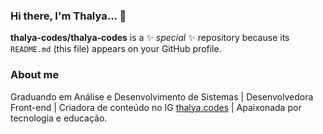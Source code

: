 ### Hi there, I'm Thalya... 👋
**thalya-codes/thalya-codes** is a ✨ _special_ ✨ repository because its `README.md` (this file) appears on your GitHub profile.

### About me

Graduando em Análise e Desenvolvimento de Sistemas | Desenvolvedora Front-end | Criadora de conteúdo no IG <a href="https://www.instagram.com/thalya.codes/" target="_blank">thalya.codes</a> | Apaixonada por tecnologia e educação.
<!--

### Tecnologias e ferramentas

<div style="display: inline_block"><br>
  <img align="center" alt="Thalya-Js" height="30" width="40" src="https://cdn.jsdelivr.net/gh/devicons/devicon/icons/javascript/javascript-original.svg">
  <img align="center" alt="Thalya-React" height="30" width="40" src="https://cdn.jsdelivr.net/gh/devicons/devicon/icons/react/react-original.svg">
  <img align="center" alt="Thalya-BootStrap" height="30" width="40" src="https://cdn.jsdelivr.net/gh/devicons/devicon/icons/bootstrap/bootstrap-plain.svg">
  <img align="center" alt="Thalya-SASS" height="30" width="40" src="https://cdn.jsdelivr.net/gh/devicons/devicon/icons/sass/sass-original.svg">
  <img align="center" alt="Thalya-HTML" height="30" width="40" src="https://cdn.jsdelivr.net/gh/devicons/devicon@v2.14.0/devicon.min.css">
  <img align="center" alt="Thalya-CSS" height="30" width="40" src="https://cdn.jsdelivr.net/gh/devicons/devicon/icons/css3/css3-plain-wordmark.svg">
</div>




Here are some ideas to get you started:

- 🔭 I’m currently working on 
- 🌱 I’m currently learning ...
- 👯 I’m looking to collaborate on ...
- 🤔 I’m looking for help with ...
- 💬 Ask me about ...
- 📫 How to reach me: ...
- 😄 Pronouns: ...
- ⚡ Fun fact: ...
-->
